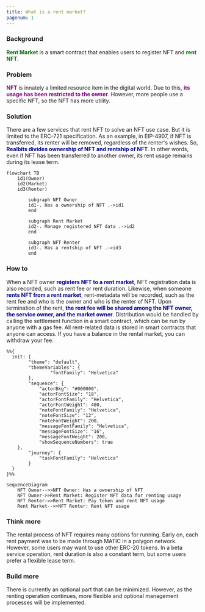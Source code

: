 ```yaml
---
title: What is a rent market?
pagenum: 1
---
```


### Background

<span style="color:darkgreen">**Rent Market**</span> is a smart contract that enables users to register NFT and <span style="color:darkgreen">**rent NFT**</span>.

### Problem

<span style="color:purple">**NFT**</span> is innately a limited resource item in the digital world. Due to this, <span style="color:purple">**its usage has been restricted to the owner**</span>. However, more people use a specific NFT, so the NFT has more utility.

### Solution

There are a few services that rent NFT to solve an NFT use case. But it is limited to the ERC-721 specification. As an example, in EIP-4907, if NFT is transferred, its renter will be removed, regardless of the renter's wishes. So, <span style="color:darkblue">**Realbits divides ownership of NFT and rentship of NFT**</span>. In other words, even if NFT has been transferred to another owner, its rent usage remains during its lease term.

```mermaid
flowchart TB
    id1(Owner)
    id2(Market)
    id3(Renter)

		subgraph NFT Owner
		id1-. Has a ownership of NFT .->id1
		end

		subgraph Rent Market
		id2-. Manage registered NFT data .->id2
		end

		subgraph NFT Renter
		id3-. Has a rentship of NFT .->id3
		end
```

### How to

When a NFT owner <span style="color:darkblue">**registers NFT to a rent market**</span>, NFT registration data is also recorded, such as rent fee or rent duration. Likewise, when someone <span style="color:darkblue">**rents NFT from a rent market**</span>, rent-metadata will be recorded, such as the rent fee and who is the owner and who is the renter of NFT. Upon termination of the rent, <span style="color:darkblue">**the rent fee will be shared among the NFT owner, the service owner, and the market owner**</span>. Distribution would be handled by calling the settlement function in a smart contract, which can be run by anyone with a gas fee. All rent-related data is stored in smart contracts that anyone can access. If you have a balance in the rental market, you can withdraw your fee.

```mermaid
%%{
  init: {
		"theme": "default",
		"themeVariables": {
				"fontFamily": "Helvetica"
		},
		"sequence": {
			"actorBkg": "#000000",
			"actorFontSize": "18",
			"actorFontFamily": "Helvetica",
			"actorFontWeight": 400,
			"noteFontFamily": "Helvetica",
			"noteFontSize": "12",
			"noteFontWeight": 200,
			"messageFontFamily": "Helvetica",
			"messageFontSize": "16",
			"messageFontWeight": 200,
			"showSequenceNumbers": true
  	},
		"journey": {
			"taskFontFamily": "Helvetica"
		}
  }
}%%

sequenceDiagram
    NFT Owner-->>NFT Owner: Has a ownership of NFT
    NFT Owner->>Rent Market: Register NFT data for renting usage
    NFT Renter->>Rent Market: Pay token and rent NFT usage
    Rent Market-->>NFT Renter: Rent NFT usage
```

### Think more

The rental process of NFT requires many options for running. Early on, each rent payment was to be made through MATIC in a polygon network. However, some users may want to use other ERC-20 tokens. In a beta service operation, rent duration is also a constant term, but some users prefer a flexible lease term.

### Build more

There is currently an optional part that can be minimized. However, as the renting operation continues, more flexible and optional management processes will be implemented.
